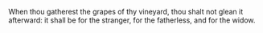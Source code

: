 When thou gatherest the grapes of thy vineyard, thou shalt not glean it afterward: it shall be for the stranger, for the fatherless, and for the widow.
